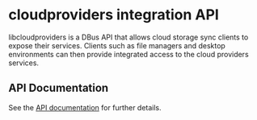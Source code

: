 # cloudproviders integration API

libcloudproviders is a DBus API that allows cloud storage sync clients to expose
their services. Clients such as file managers and desktop environments can then
provide integrated access to the cloud providers services.

## API Documentation

See the [API documentation](https://csoriano.gitlab.io/libcloudprovidersweb/) for
further details.
